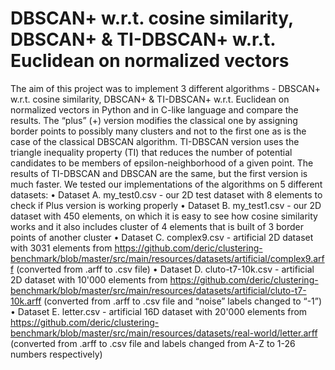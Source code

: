 # DBSCAN+ w.r.t. cosine similarity, DBSCAN+ & TI-DBSCAN+ w.r.t. Euclidean on normalized vectors

The aim of this project was to implement 3 different algorithms - DBSCAN+ w.r.t. cosine similarity, DBSCAN+ & TI-DBSCAN+ w.r.t. Euclidean on normalized vectors in Python and in C-like language and compare the results. The “plus” (+) version modifies the classical one by assigning border points to possibly many clusters and not to the first one as is the case of the classical DBSCAN algorithm. TI-DBSCAN version uses the triangle inequality property (TI) that reduces the number of potential candidates to be members of epsilon-neighborhood of a given point. The results of TI-DBSCAN and DBSCAN are the same, but the first version is much faster. We tested our implementations of the algorithms on 5 different datasets:
• Dataset A. my_test0.csv - our 2D test dataset with 8 elements to check if Plus version is working properly
• Dataset B. my_test1.csv - our 2D dataset with 450 elements, on which it is easy to see how cosine similarity works and it also includes cluster of 4 elements that is built of 3 border points of another cluster
• Dataset C. complex9.csv - artificial 2D dataset with 3031 elements from https://github.com/deric/clustering-benchmark/blob/master/src/main/resources/datasets/artificial/complex9.arff (converted from .arff to .csv file)
• Dataset D. cluto-t7-10k.csv - artificial 2D dataset with 10'000 elements from https://github.com/deric/clustering-benchmark/blob/master/src/main/resources/datasets/artificial/cluto-t7-10k.arff (converted from .arff to .csv file and “noise” labels changed to “-1”)
• Dataset E. letter.csv - artificial 16D dataset with 20'000 elements from https://github.com/deric/clustering-benchmark/blob/master/src/main/resources/datasets/real-world/letter.arff (converted from .arff to .csv file and labels changed from A-Z to 1-26 numbers respectively)
